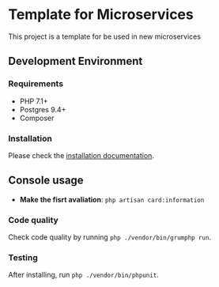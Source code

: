 # Template for Microservices

This project is a template for be used in new microservices

## Development Environment

### Requirements

* PHP 7.1+
* Postgres 9.4+
* Composer

### Installation

Please check the [installation documentation](docs/installation.md).

## Console usage

* **Make the fisrt avaliation**: `php artisan card:information`

### Code quality

Check code quality by running `php ./vendor/bin/grumphp run`.

### Testing

After installing, run `php ./vendor/bin/phpunit`.
